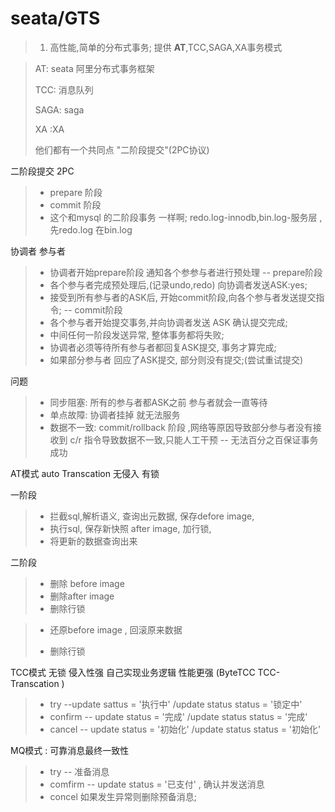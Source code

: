 # 						seata/GTS

>1. 高性能,简单的分布式事务; 提供 **AT**,TCC,SAGA,XA事务模式



>AT: seata 阿里分布式事务框架
>
>TCC: 消息队列
>
>SAGA:  saga
>
>XA :XA
>
>他们都有一个共同点 "二阶段提交"(2PC协议)



二阶段提交 2PC

>- prepare 阶段
>- commit 阶段
>- 这个和mysql 的二阶段事务 一样啊;   redo.log-innodb,bin.log-服务层 ,先redo.log 在bin.log



协调者   参与者

>- 协调者开始prepare阶段  通知各个参参与者进行预处理    -- prepare阶段
>- 各个参与者完成预处理后,(记录undo,redo) 向协调者发送ASK:yes;
>- 接受到所有参与者的ASK后, 开始commit阶段,向各个参与者发送提交指令; -- commit阶段
>- 各个参与者开始提交事务,并向协调者发送 ASK 确认提交完成;
>- 中间任何一阶段发送异常,  整体事务都将失败;  
>- 协调者必须等待所有参与者都回复ASK提交, 事务才算完成;
>- 如果部分参与者 回应了ASK提交, 部分则没有提交;(尝试重试提交)



问题

>- 同步阻塞:  所有的参与者都ASK之前 参与者就会一直等待
>- 单点故障:  协调者挂掉 就无法服务
>- 数据不一致:  commit/rollback 阶段  ,网络等原因导致部分参与者没有接收到 c/r 指令导致数据不一致,只能人工干预 -- 无法百分之百保证事务成功



AT模式      auto Transcation  无侵入  有锁

一阶段

 >- 拦截sql,解析语义, 查询出元数据, 保存defore image,
 >- 执行sql, 保存新快照 after image,  加行锁, 
 >- 将更新的数据查询出来

二阶段

>- 删除 before image
>- 删除after image
>- 删除行锁

>- 还原before image , 回滚原来数据
>
>- 删除行锁



TCC模式  无锁 侵入性强 自己实现业务逻辑  性能更强 (ByteTCC  TCC-Transcation )

>- try    --update sattus = '执行中'   /update status status = '锁定中'
>- confirm  -- update status =  '完成' /update status status = '完成'
>- cancel  -- update status = '初始化' /update status status = '初始化'



MQ模式 : 可靠消息最终一致性

>- try  -- 准备消息
>- comfirm  -- update status  = '已支付' , 确认并发送消息
>- concel  如果发生异常则删除预备消息;
>
>